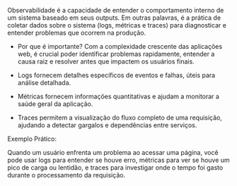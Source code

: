 Observabilidade é a capacidade de entender o comportamento interno de um sistema baseado em seus outputs. Em outras palavras, é a prática de coletar dados sobre o sistema (logs, métricas e traces) para diagnosticar e entender problemas que ocorrem na produção.

- Por que é importante?
Com a complexidade crescente das aplicações web, é crucial poder identificar problemas rapidamente, entender a causa raiz e resolver antes que impactem os usuários finais.

- Logs fornecem detalhes específicos de eventos e falhas, úteis para análise detalhada.
- Métricas fornecem informações quantitativas e ajudam a monitorar a saúde geral da aplicação.
- Traces permitem a visualização do fluxo completo de uma requisição, ajudando a detectar gargalos e dependências entre serviços.

Exemplo Prático:

Quando um usuário enfrenta um problema ao acessar uma página, você pode usar logs para entender se houve erro, métricas para ver se houve um pico de carga ou lentidão, e traces para investigar onde o tempo foi gasto durante o processamento da requisição.